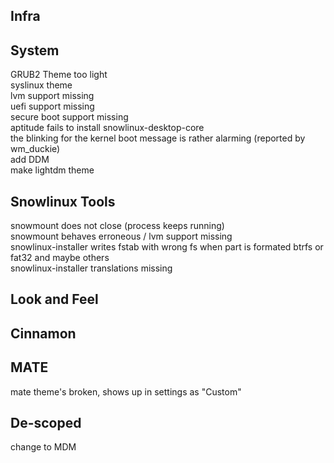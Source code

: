 Infra
-----

System
------
GRUB2 Theme too light<br />
syslinux theme<br />
lvm support missing<br />
uefi support missing<br />
secure boot support missing<br />
aptitude fails to install snowlinux-desktop-core<br />
the blinking for the kernel boot message is rather alarming (reported by wm_duckie)<br />
add DDM<br />
make lightdm theme

Snowlinux Tools
----------
snowmount does not close (process keeps running)<br />
snowmount behaves erroneous / lvm support missing<br />
snowlinux-installer writes fstab with wrong fs when part is formated btrfs or fat32 and maybe others<br />
snowlinux-installer translations missing

Look and Feel
-------------

Cinnamon
--------

MATE
----
mate theme's broken, shows up in settings as "Custom"

De-scoped
---------
change to MDM
